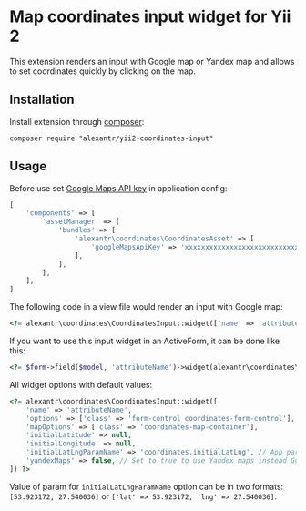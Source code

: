 # Map coordinates input widget for Yii 2

This extension renders an input with Google map or Yandex map and allows to set coordinates quickly by clicking on the map.

## Installation

Install extension through [composer](http://getcomposer.org/):

```
composer require "alexantr/yii2-coordinates-input"
```

## Usage

Before use set [Google Maps API key](https://developers.google.com/maps/documentation/javascript/get-api-key) in application config:

```php
[
    'components' => [
        'assetManager' => [
            'bundles' => [
                'alexantr\coordinates\CoordinatesAsset' => [
                    'googleMapsApiKey' => 'xxxxxxxxxxxxxxxxxxxxxxxxxxxxxxxxxxxxxxx', // <- put here
                ],
            ],
        ],
    ],
]
```

The following code in a view file would render an input with Google map:

```php
<?= alexantr\coordinates\CoordinatesInput::widget(['name' => 'attributeName']) ?>
```

If you want to use this input widget in an ActiveForm, it can be done like this:

```php
<?= $form->field($model, 'attributeName')->widget(alexantr\coordinates\CoordinatesInput::className()) ?>
```

All widget options with default values:

```php
<?= alexantr\coordinates\CoordinatesInput::widget([
    'name' => 'attributeName',
    'options' => ['class' => 'form-control coordinates-form-control'],
    'mapOptions' => ['class' => 'coordinates-map-container'],
    'initialLatitude' => null,
    'initialLongitude' => null,
    'initialLatLngParamName' => 'coordinates.initialLatLng', // App param name with initial coordinates
    'yandexMaps' => false, // Set to true to use Yandex maps instead Google maps
]) ?>
```

Value of param for `initialLatLngParamName` option can be in two formats: `[53.923172, 27.540036]` or `['lat' => 53.923172, 'lng' => 27.540036]`.
